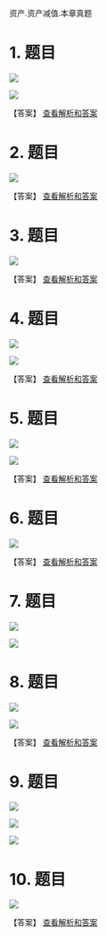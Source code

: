 资产.资产减值.本章真题

# 1. 题目

![](media/e3ce94021b48f1e55a33dacad0262ba6.png)

![](media/b19d19510181b4ecab588cd774d0db41.png)

【答案】
[查看解析和答案](media/2415e969781482c6e0679efbb0494a6a.png.md)
# 2. 题目

![](media/209a1068944ed2fbcc1cbce13a5c4e3a.png)

【答案】
[查看解析和答案](media/ca1f8fb1313e562224aed0268ebda254.png.md)
# 3. 题目

![](media/9708a72a1d05734eaa00fc91eb076e6f.png)

【答案】
[查看解析和答案](media/03051b56b33ba7972c0f265ab8466e7d.png.md)
# 4. 题目

![](media/78bfcd5cfe3183f844325fb685f88ac5.png)

![](media/dd8be14d416c2f9b09aaddcc381f9723.png)

【答案】
[查看解析和答案](media/7b07a769f1a81c5fcf5d6d310bd238b6.png.md)
# 5. 题目

![](media/8f8fa2eb2988fc73ffd1bd2a7d89aa83.png)

![](media/deef3dcd792133d4fa6b027deb7fc289.png)

【答案】
[查看解析和答案](media/f53c244a5e8808aa98f4a55c93982a1a.png.md)
# 6. 题目

![](media/00ae9b153b0b94a85d167074cb000a5d.png)

【答案】
[查看解析和答案](media/e011a3d904167e75abd1346a67216eea.png.md)
# 7. 题目

![](media/d49dbebf888202d5483f4165ed550e33.png)

![](media/c56de9c041a03ca4afad2b563b8a1559.png)

# 8. 题目

![](media/b59b835967d13a72e297fef5ce74df78.png)

![](media/3121003a84b87e7358aa2fe87049523f.png)

【答案】
[查看解析和答案](media/3f5747af38dafaf0b2c9bef8d57faac5.png.md)
# 9. 题目

![](media/aed81ab74bc038d454ac6c6a7d20806d.png)

![](media/0ffb06ad9c1bfb1ebac91766c82b5f81.png)

![](media/c295b358f525bd744f5d243ef6c7255e.png)

# 10. 题目

![](media/37a4cddceffeead0b5bfb09811a2737a.png)

【答案】
[查看解析和答案](media/006d8fdc637caeea374205b1109c58d5.png.md)

